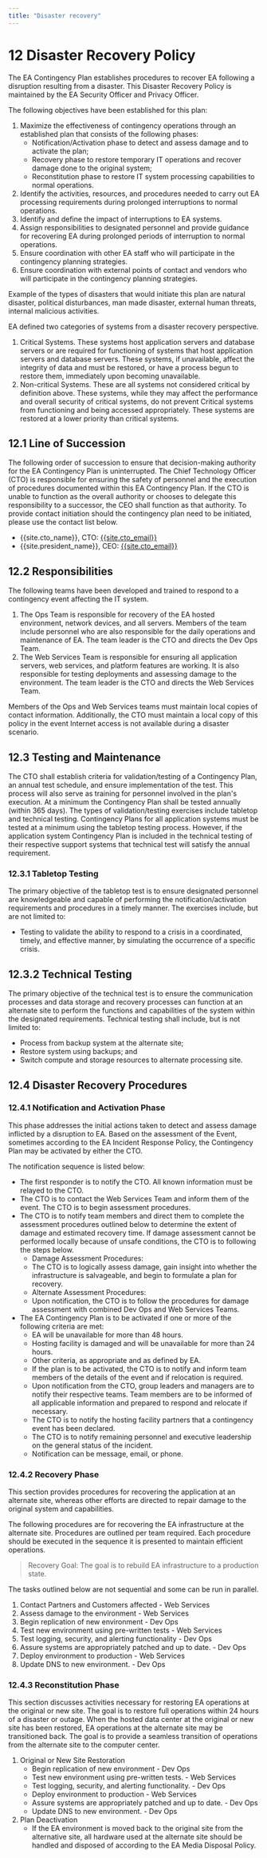 ```yaml
---
title: "Disaster recovery"
---
```

# ​12​ Disaster Recovery Policy
The EA Contingency Plan establishes procedures to recover EA following a disruption resulting from a disaster. This Disaster Recovery Policy is maintained by the EA Security Officer and Privacy Officer.

The following objectives have been established for this plan:
1. Maximize the effectiveness of contingency operations through an established plan that consists of the following phases:
    * Notification/Activation phase to detect and assess damage and to activate the plan;
    * Recovery phase to restore temporary IT operations and recover damage done to the original system;
    * Reconstitution phase to restore IT system processing capabilities to normal operations.
1. Identify the activities, resources, and procedures needed to carry out EA processing requirements during prolonged interruptions to normal operations.
1. Identify and define the impact of interruptions to EA systems.
1. Assign responsibilities to designated personnel and provide guidance for recovering EA during prolonged periods of interruption to normal operations.
1. Ensure coordination with other EA staff who will participate in the contingency planning strategies.
1. Ensure coordination with external points of contact and vendors who will participate in the contingency planning strategies.

Example of the types of disasters that would initiate this plan are natural disaster, political disturbances, man made disaster, external human threats, internal malicious activities.

EA defined two categories of systems from a disaster recovery perspective.
1. Critical Systems. These systems host application servers and database servers or are required for functioning of systems that host application servers and database servers. These systems, if unavailable, affect the integrity of data and must be restored, or have a process begun to restore them, immediately upon becoming unavailable.
1. Non-critical Systems. These are all systems not considered critical by definition above. These systems, while they may affect the performance and overall security of critical systems, do not prevent Critical systems from functioning and being accessed appropriately. These systems are restored at a lower priority than critical systems.

## ​12.1​ Line of Succession
The following order of succession to ensure that decision-making authority for the EA Contingency Plan is uninterrupted. The Chief Technology Officer (CTO) is responsible for ensuring the safety of personnel and the execution of procedures documented within this EA Contingency Plan. If the CTO is unable to function as the overall authority or chooses to delegate this responsibility to a successor, the CEO shall function as that authority. To provide contact initiation should the contingency plan need to be initiated, please use the contact list below.
* {{site.cto_name}}, CTO: [{{site.cto_email}}]({{site.cto_email}})
* {{site.president_name}}, CEO: [{{site.cto_email}}]({{site.president_name}})

## ​12.2​ Responsibilities
The following teams have been developed and trained to respond to a contingency event affecting the IT system.
1. The Ops Team is responsible for recovery of the EA hosted environment, network devices, and all servers. Members of the team include personnel who are also responsible for the daily operations and maintenance of EA. The team leader is the CTO and directs the Dev Ops Team.
1. The Web Services Team is responsible for ensuring all application servers, web services, and platform features are working. It is also responsible for testing deployments and assessing damage to the environment. The team leader is the CTO and directs the Web Services Team.

Members of the Ops and Web Services teams must maintain local copies of contact information. Additionally, the CTO must maintain a local copy of this policy in the event Internet access is not available during a disaster scenario.

## ​12.3​ Testing and Maintenance
The CTO shall establish criteria for validation/testing of a Contingency Plan, an annual test schedule, and ensure implementation of the test. This process will also serve as training for personnel involved in the plan's execution. At a minimum the Contingency Plan shall be tested annually (within 365 days). The types of validation/testing exercises include tabletop and technical testing. Contingency Plans for all application systems must be tested at a minimum using the tabletop testing process. However, if the application system Contingency Plan is included in the technical testing of their respective support systems that technical test will satisfy the annual requirement.

### ​12.3.1​ Tabletop Testing
The primary objective of the tabletop test is to ensure designated personnel are knowledgeable and capable of performing the notification/activation requirements and procedures in a timely manner. The exercises include, but are not limited to:
* Testing to validate the ability to respond to a crisis in a coordinated, timely, and effective manner, by simulating the occurrence of a specific crisis.

## ​12.3.2​ Technical Testing
The primary objective of the technical test is to ensure the communication processes and data storage and recovery processes can function at an alternate site to perform the functions and capabilities of the system within the designated requirements. Technical testing shall include, but is not limited to:
* Process from backup system at the alternate site;
* Restore system using backups; and
* Switch compute and storage resources to alternate processing site.

## ​12.4​ Disaster Recovery Procedures

### ​12.4.1​ Notification and Activation Phase
This phase addresses the initial actions taken to detect and assess damage inflicted by a disruption to EA. Based on the assessment of the Event, sometimes according to the EA Incident Response Policy, the Contingency Plan may be activated by either the CTO.

The notification sequence is listed below:
* The first responder is to notify the CTO. All known information must be relayed to the CTO.
* The CTO is to contact the Web Services Team and inform them of the event. The CTO is to begin assessment procedures.
* The CTO is to notify team members and direct them to complete the assessment procedures outlined below to determine the extent of damage and estimated recovery time. If damage assessment cannot be performed locally because of unsafe conditions, the CTO is to following the steps below.
    * Damage Assessment Procedures:
    * The CTO is to logically assess damage, gain insight into whether the infrastructure is salvageable, and begin to formulate a plan for recovery.
    * Alternate Assessment Procedures:
    * Upon notification, the CTO is to follow the procedures for damage assessment with combined Dev Ops and Web Services Teams.
* The EA Contingency Plan is to be activated if one or more of the following criteria are met:
    * EA will be unavailable for more than 48 hours.
    * Hosting facility is damaged and will be unavailable for more than 24 hours.
    * Other criteria, as appropriate and as defined by EA.
    * If the plan is to be activated, the CTO is to notify and inform team members of the details of the event and if relocation is required.
    * Upon notification from the CTO, group leaders and managers are to notify their respective teams. Team members are to be informed of all applicable information and prepared to respond and relocate if necessary.
    * The CTO is to notify the hosting facility partners that a contingency event has been declared.
    * The CTO is to notify remaining personnel and executive leadership on the general status of the incident.
    * Notification can be message, email, or phone.

### ​12.4.2​ Recovery Phase
This section provides procedures for recovering the application at an alternate site, whereas other efforts are directed to repair damage to the original system and capabilities.

The following procedures are for recovering the EA infrastructure at the alternate site. Procedures are outlined per team required. Each procedure should be executed in the sequence it is presented to maintain efficient operations.

> Recovery Goal: The goal is to rebuild EA infrastructure to a production state.

The tasks outlined below are not sequential and some can be run in parallel.
1. Contact Partners and Customers affected - Web Services
1. Assess damage to the environment - Web Services
1. Begin replication of new environment - Dev Ops
1. Test new environment using pre-written tests - Web Services
1. Test logging, security, and alerting functionality - Dev Ops
1. Assure systems are appropriately patched and up to date. - Dev Ops
1. Deploy environment to production - Web Services
1. Update DNS to new environment. - Dev Ops

### ​12.4.3​ Reconstitution Phase
This section discusses activities necessary for restoring EA operations at the original or new site. The goal is to restore full operations within 24 hours of a disaster or outage. When the hosted data center at the original or new site has been restored, EA operations at the alternate site may be transitioned back. The goal is to provide a seamless transition of operations from the alternate site to the computer center.
1. Original or New Site Restoration
    * Begin replication of new environment - Dev Ops
    * Test new environment using pre-written tests. - Web Services
    * Test logging, security, and alerting functionality. - Dev Ops
    * Deploy environment to production - Web Services
    * Assure systems are appropriately patched and up to date. - Dev Ops
    * Update DNS to new environment. - Dev Ops
1. Plan Deactivation
    * If the EA environment is moved back to the original site from the alternative site, all hardware used at the alternate site should be handled and disposed of according to the EA Media Disposal Policy.